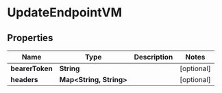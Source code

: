 

# UpdateEndpointVM


## Properties

| Name | Type | Description | Notes |
|------------ | ------------- | ------------- | -------------|
|**bearerToken** | **String** |  |  [optional] |
|**headers** | **Map&lt;String, String&gt;** |  |  [optional] |



